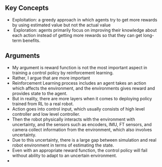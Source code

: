 
## Key Concepts
- Exploitation:  a greedy approach in which agents try to get more rewards by using estimated value but not the actual value
-  Exploration: agents primarily focus on improving their knowledge about each action instead of getting more rewards so that they can get long-term benefits.

## Arguments
- My argument is reward function is not the most important aspect in training a control  policy by reinforcement learning.
- Rather, I argue that are more important
- Reinforcement Learning process includes an agent takes an action which affects the environment, and the environments gives reward and provides state to the agent.
- But in reality, there are more layers when it comes to deploying policy trained from RL to a real robot.
- Action goes into control input, which usually consists of high level controller and low level controller. 
- Then the robot physically interacts with the environment with uncertainty, and the sensors such as encoders, IMU, FT sensors, and camera collect information from the environment, which also involves uncertainty.
- Due to this uncertainty, there is a large gap between simulation and real robot environment in terms of estimating the state.
- Even with an appropriate reward function, the control policy will fail without ability to adapt to an uncertain environment. 
- 